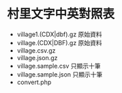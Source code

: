 村里文字中英對照表
==================

- village1.(CDX|dbf).gz 原始資料
- village.(CDX|DBF).gz 原始資料
- village.csv.gz
- village.json.gz
- village.sample.csv 只顯示十筆
- village.sample.json 只顯示十筆
- convert.php
